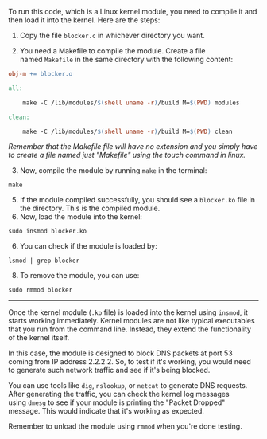 To run this code, which is a Linux kernel module, you need to compile it and then load it into the kernel. Here are the steps:

1. Copy the file `blocker.c` in whichever directory you want.
    
2. You need a Makefile to compile the module. Create a file named `Makefile` in the same directory with the following content:
    
```Makefile
obj-m += blocker.o

all:

    make -C /lib/modules/$(shell uname -r)/build M=$(PWD) modules

clean:

    make -C /lib/modules/$(shell uname -r)/build M=$(PWD) clean
```
*Remember that the Makefile file will have no extension and you simply have to create a file named just "Makefile" using the touch command in linux.*

3. Now, compile the module by running `make` in the terminal:
```
make
```
5. If the module compiled successfully, you should see a `blocker.ko` file in the directory. This is the compiled module.
6. Now, load the module into the kernel:
```
sudo insmod blocker.ko
```
6. You can check if the module is loaded by:
```
lsmod | grep blocker
```
8. To remove the module, you can use:
```
sudo rmmod blocker
```

---
Once the kernel module (`.ko` file) is loaded into the kernel using `insmod`, it starts working immediately. Kernel modules are not like typical executables that you run from the command line. Instead, they extend the functionality of the kernel itself.

In this case, the module is designed to block DNS packets at port 53 coming from IP address 2.2.2.2. So, to test if it's working, you would need to generate such network traffic and see if it's being blocked.

You can use tools like `dig`, `nslookup`, or `netcat` to generate DNS requests.
After generating the traffic, you can check the kernel log messages using `dmesg` to see if your module is printing the "Packet Dropped" message. This would indicate that it's working as expected.

Remember to unload the module using `rmmod` when you're done testing.
